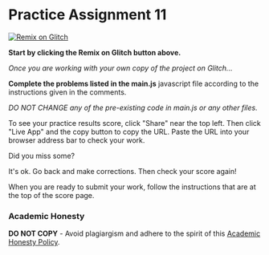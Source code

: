 # Practice Assignment 11

[![Remix on Glitch](https://cdn.glitch.com/2703baf2-b643-4da7-ab91-7ee2a2d00b5b%2Fremix-button.svg)](https://glitch.com/edit/#!/import/github/gitdagray/js_practice11)

**Start by clicking the Remix on Glitch button above.**

_Once you are working with your own copy of the project on Glitch..._

**Complete the problems listed in the main.js** javascript file
according to the instructions given in the comments.

_DO NOT CHANGE any of the pre-existing code in main.js or any other files._

To see your practice results score, click "Share" near the top left.
Then click "Live App" and the copy button to copy the URL.
Paste the URL into your browser address bar to check your work.

Did you miss some?

It's ok. Go back and make corrections. Then check your score again!

When you are ready to submit your work, follow the instructions that are at the top of the score page.

### Academic Honesty

**DO NOT COPY** - Avoid plagiargism and adhere to the spirit of this [Academic Honesty Policy](https://www.freecodecamp.org/news/academic-honesty-policy/).
